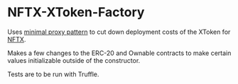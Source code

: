 # NFTX-XToken-Factory

Uses [minimal proxy pattern](https://github.com/optionality/clone-factory/blob/master/contracts/CloneFactory.sol#L30) to cut down deployment costs of the XToken for [NFTX](https://nftx.org/).

Makes a few changes to the ERC-20 and Ownable contracts to make certain values initializable outside of the constructor.

Tests are to be run with Truffle.
